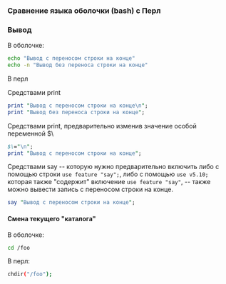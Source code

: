 ### Сравнение языка оболочки (bash) с Перл

### Вывод

В оболочке:

```bash
echo "Вывод с переносом строки на конце"
echo -n "Вывод без переноса строки на конце"
```

В перл

Средствами print

```perl
print "Вывод с переносом строки на конце\n";
print "Вывод без переноса строки на конце";
```

Средствами print, предварительно изменив значение особой переменной $\

```perl
$\="\n";
print "Вывод с переносом строки на конце";
```

Средствами say -- которую нужно предварительно включить либо с помощью строки
`use feature "say";`, либо с помощью `use v5.10;` которая также "содержит"
включение `use feature "say"`, -- также можно вывести запись с переносом строки на
конце.

```perl
say "Вывод с переносом строки на конце";
```

#### Смена текущего "каталога"

В оболочке:

```bash
cd /foo
```

В перл:

```bash
chdir("/foo");
```
